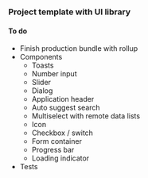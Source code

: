 ### Project template with UI library

#### To do

- Finish production bundle with rollup
- Components
  - Toasts
  - Number input
  - Slider
  - Dialog
  - Application header
  - Auto suggest search
  - Multiselect with remote data lists
  - Icon
  - Checkbox / switch
  - Form container
  - Progress bar
  - Loading indicator 
- Tests
